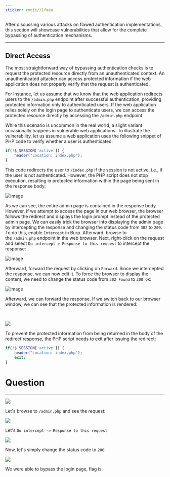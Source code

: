 ```yaml
---
sticker: emoji//1faaa
---
```

After discussing various attacks on flawed authentication implementations, this section will showcase vulnerabilities that allow for the complete bypassing of authentication mechanisms.

---

## Direct Access

The most straightforward way of bypassing authentication checks is to request the protected resource directly from an unauthenticated context. An unauthenticated attacker can access protected information if the web application does not properly verify that the request is authenticated.

For instance, let us assume that we know that the web application redirects users to the `/admin.php` endpoint after successful authentication, providing protected information only to authenticated users. If the web application relies solely on the login page to authenticate users, we can access the protected resource directly by accessing the `/admin.php` endpoint.

While this scenario is uncommon in the real world, a slight variant occasionally happens in vulnerable web applications. To illustrate the vulnerability, let us assume a web application uses the following snippet of PHP code to verify whether a user is authenticated:

```php
if(!$_SESSION['active']) {
	header("Location: index.php");
}
```

This code redirects the user to `/index.php` if the session is not active, i.e., if the user is not authenticated. However, the PHP script does not stop execution, resulting in protected information within the page being sent in the response body:

![image](https://academy.hackthebox.com/storage/modules/269/bypass/bypass_directaccess_1.png)

As we can see, the entire admin page is contained in the response body. However, if we attempt to access the page in our web browser, the browser follows the redirect and displays the login prompt instead of the protected admin page. We can easily trick the browser into displaying the admin page by intercepting the response and changing the status code from `302` to `200`. To do this, enable `Intercept` in Burp. Afterward, browse to the `/admin.php` endpoint in the web browser. Next, right-click on the request and select `Do intercept > Response to this request` to intercept the response:

![image](https://academy.hackthebox.com/storage/modules/269/bypass/bypass_directaccess_2_2.png)

Afterward, forward the request by clicking on `Forward`. Since we intercepted the response, we can now edit it. To force the browser to display the content, we need to change the status code from `302 Found` to `200 OK`:

![image](https://academy.hackthebox.com/storage/modules/269/bypass/bypass_directaccess_3.png)

Afterward, we can forward the response. If we switch back to our browser window, we can see that the protected information is rendered:

   

![](https://academy.hackthebox.com/storage/modules/269/bypass/bypass_directaccess_4.png)

To prevent the protected information from being returned in the body of the redirect response, the PHP script needs to exit after issuing the redirect:

```php
if(!$_SESSION['active']) {
	header("Location: index.php");
	exit;
}
```

# Question
----


![](CYBERSECURITY/IMAGES/Pasted%20image%2020250214180955.png)


Let's browse to `/admin.php` and see the request:

![](CYBERSECURITY/IMAGES/Pasted%20image%2020250214181248.png)

Let's `Do intercept -> Response to this request`

![](CYBERSECURITY/IMAGES/Pasted%20image%2020250214181316.png)

Now, let's simply change the status code to `200`:

![](CYBERSECURITY/IMAGES/Pasted%20image%2020250214181340.png)

We were able to bypass the login page, flag is:

```

```